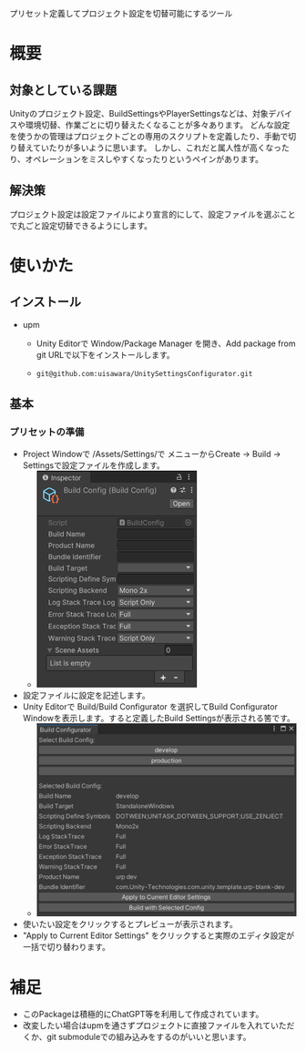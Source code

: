 ﻿プリセット定義してプロジェクト設定を切替可能にするツール

# 概要

## 対象としている課題

Unityのプロジェクト設定、BuildSettingsやPlayerSettingsなどは、対象デバイスや環境切替、作業ごとに切り替えたくなることが多々あります。
どんな設定を使うかの管理はプロジェクトごとの専用のスクリプトを定義したり、手動で切り替えていたりが多いように思います。
しかし、これだと属人性が高くなったり、オペレーションをミスしやすくなったりというペインがあります。

## 解決策

プロジェクト設定は設定ファイルにより宣言的にして、設定ファイルを選ぶことで丸ごと設定切替できるようにします。

# 使いかた

## インストール

* upm

  * Unity Editorで Window/Package Manager を開き、Add package from git URLで以下をインストールします。

  * ```
    git@github.com:uisawara/UnitySettingsConfigurator.git
    ```

## 基本

### プリセットの準備

- Project Windowで /Assets/Settings/で メニューからCreate -> Build -> Settingsで設定ファイルを作成します。
  - ![image-20241101135052180](./README.assets/image-20241101135052180.png)
- 設定ファイルに設定を記述します。
- Unity Editorで Build/Build Configurator を選択してBuild Configurator Windowを表示します。すると定義したBuild Settingsが表示される筈です。
  - ![image-20241101135231904](./README.assets/image-20241101135231904.png)
- 使いたい設定をクリックするとプレビューが表示されます。
- "Apply to Current Editor Settings" をクリックすると実際のエディタ設定が一括で切り替わります。

# 補足

* このPackageは積極的にChatGPT等を利用して作成されています。
* 改変したい場合はupmを通さずプロジェクトに直接ファイルを入れていただくか、git submoduleでの組み込みをするのがいいと思います。
